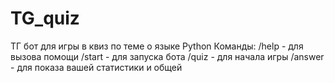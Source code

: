# TG_quiz
ТГ бот для игры в квиз по теме о языке Python
Команды:
/help - для вызова помощи
/start - для запуска бота
/quiz - для начала игры
/answer - для показа вашей статистики и общей
